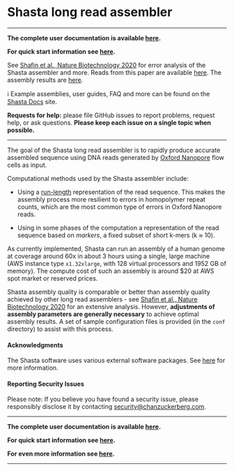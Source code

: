 # Shasta long read assembler
___
**The complete user documentation is available [here](https://chanzuckerberg.github.io/shasta/).**

**For quick start information see [here](https://chanzuckerberg.github.io/shasta/QuickStart.html).**

See [Shafin et al., Nature Biotechnology 2020](https://www.nature.com/articles/s41587-020-0503-6)
for error analysis of the Shasta assembler and more.
Reads from this paper are available 
[here](https://s3-us-west-2.amazonaws.com/human-pangenomics/index.html).
The assembly results are
[here](https://s3-us-west-2.amazonaws.com/human-pangenomics/index.html?prefix=publications/SHASTA2019/assemblies/).

ℹ️ Example assemblies, user guides, FAQ and more can be found on the [Shasta Docs](https://chanzuckerberg.github.io/shasta-docs/) site.

**Requests for help:** please file GitHub issues to report problems, request help, or ask questions. **Please keep each issue on a single topic when possible.** 
___

The goal of the Shasta long read assembler is to rapidly 
produce accurate assembled sequence using DNA reads
generated by [Oxford Nanopore](https://nanoporetech.com) flow cells as input.

Computational methods used by the Shasta assembler include:

* Using a
[run-length](https://en.wikipedia.org/wiki/Run-length_encoding)
representation of the read sequence.
This makes the assembly process more resilient to errors in
homopolymer repeat counts, which are the most common type
of errors in Oxford Nanopore reads. 

* Using in some phases of the computation a representation
of the read sequence based on *markers*, a fixed
subset of short k-mers (k ≈ 10).

As currently implemented, Shasta can run an assembly 
of a human genome at coverage around 60x
in about 3 hours using a single, large machine (AWS instance type
`x1.32xlarge`, with 128 virtual processors and 1952 GB of memory).
The compute cost of such an assembly is around $20 at AWS spot market or reserved prices.

Shasta assembly quality is comparable or better 
than assembly quality achieved by other long read assemblers -
see [Shafin et al., Nature Biotechnology 2020](https://www.nature.com/articles/s41587-020-0503-6)
for an extensive analysis.
However,
**adjustments of assembly parameters are generally necessary** to 
achieve optimal assembly results. 
A set of sample configuration files is provided (in the `conf` directory)
to assist with this process.




#### Acknowledgments

The Shasta software uses various external software packages.
See [here](https://chanzuckerberg.github.io/shasta/Acknowledgments.html) for more information.

#### Reporting Security Issues
Please note: If you believe you have found a security issue, please responsibly disclose it by contacting security@chanzuckerberg.com.
___

**The complete user documentation is available [here](https://chanzuckerberg.github.io/shasta/).**

**For quick start information see [here](https://chanzuckerberg.github.io/shasta/QuickStart.html).**

**For even more information see [here](https://chanzuckerberg.github.io/shasta-docs/).**
___
